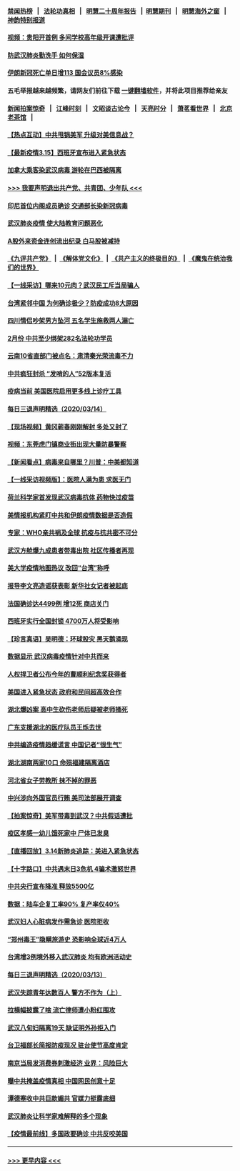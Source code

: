 #### [禁闻热榜](热点新闻.md?=0)  &nbsp;&nbsp;|&nbsp;&nbsp; [法轮功真相](https://github.com/gfw-breaker/truth/blob/master/README.md?=0) &nbsp;&nbsp;|&nbsp;&nbsp; [明慧二十周年报告](https://github.com/gfw-breaker/mh-reports/blob/master/README.md?=0) &nbsp;&nbsp;|&nbsp;&nbsp;[明慧期刊](https://github.com/gfw-breaker/mh-qikan) &nbsp;&nbsp;|&nbsp;&nbsp; [明慧海外之窗](https://github.com/gfw-breaker/mh-news/blob/master/README.md?=0) &nbsp;&nbsp;|&nbsp;&nbsp; [神韵特别报道](https://github.com/gfw-breaker/mh-news/blob/master/shenyun.md?=0)
#### [视频：贵阳开首例 多间学校高年级开课遭批评](../pages/nsc413/n11941987.md?t=03152302) 
#### [防武汉肺炎勤洗手 如何保湿](../pages/nsc413/n11942105.md?t=03152302) 
#### [伊朗新冠死亡单日增113 国会议员8%感染](../pages/nsc413/n11942119.md?t=03152302) 
#### 五毛举报越来越频繁，请网友们前往下载 [一键翻墙软件](https://github.com/gfw-breaker/ssr-accounts)，并将此项目推荐给亲友
#### [新闻拍案惊奇](https://github.com/gfw-breaker/banned-news/blob/master/pages/link4.md) &nbsp;&nbsp;|&nbsp;&nbsp; [江峰时刻](https://github.com/gfw-breaker/banned-news/blob/master/pages/link4.md) &nbsp;&nbsp;|&nbsp;&nbsp; [文昭谈古论今](https://github.com/gfw-breaker/banned-news/blob/master/pages/link4.md) &nbsp;&nbsp;|&nbsp;&nbsp; [天亮时分](https://github.com/gfw-breaker/banned-news/blob/master/pages/link4.md) &nbsp;&nbsp;|&nbsp;&nbsp; [萧茗看世界](https://github.com/gfw-breaker/banned-news/blob/master/pages/link4.md) &nbsp;&nbsp;|&nbsp;&nbsp; [北京老茶馆](https://github.com/gfw-breaker/banned-news/blob/master/pages/link4.md) &nbsp;&nbsp;|&nbsp;&nbsp; 
#### [【热点互动】中共甩锅美军 升级对美信息战？](../pages/nsc413/n11940633.md?t=03152302) 
#### [【最新疫情3.15】西班牙宣布进入紧急状态](../pages/nsc413/n11940988.md?t=03152302) 
#### [加拿大乘客染武汉病毒 游轮在巴西被隔离](../pages/nsc413/n11941905.md?t=03152302) 
#### [>>> 我要声明退出共产党、共青团、少年队 <<<](https://github.com/begood0513/goodnews/blob/master/quit/letter.md) 
#### [印尼首位内阁成员确诊 交通部长染新冠病毒](../pages/nsc413/n11941920.md?t=03152302) 
#### [武汉肺炎疫情 使大陆教育问题恶化](../pages/nsc413/n11941686.md?t=03152302) 
#### [A股外来资金连创流出纪录 白马股被减持](../pages/nsc413/n11941363.md?t=03152302) 
#### [《九评共产党》](https://github.com/begood0513/9ping.md/blob/master/README.md) &nbsp;|&nbsp; [《解体党文化》](../../../../jtdwh.md/blob/master/README.md)  &nbsp;|&nbsp; [《共产主义的终极目的》](../../../../gczydzjmd.md/blob/master/README.md) &nbsp;|&nbsp; [《魔鬼在统治我们的世界》](../../../../mgztzwmdsj.md/blob/master/README.md) 
#### [【一线采访】哪来10元肉？武汉民工斥当局骗人](../pages/nsc413/n11941476.md?t=03152302) 
#### [台湾紧邻中国 为何确诊极少？防疫成功8大原因](../pages/nsc413/n11940819.md?t=03152302) 
#### [四川情侣吵架男方坠河 五名学生施救两人溺亡](../pages/nsc413/n11941457.md?t=03152302) 
#### [2月份 中共至少绑架282名法轮功学员](../pages/nsc413/n11941295.md?t=03152302) 
#### [云南10省直部门被点名：肃清秦光荣流毒不力](../pages/nsc413/n11941391.md?t=03152302) 
#### [中共疯狂封杀 “发哨的人”52版本复活](../pages/nsc413/n11941306.md?t=03152302) 
#### [疫病当前 美国医院启用更多线上诊疗工具](../pages/nsc413/n11941300.md?t=03152302) 
#### [每日三退声明精选（2020/03/14）](../pages/nsc413/n11941290.md?t=03152302) 
#### [【现场视频】黄冈蕲春刚刚解封 多处又封了](../pages/nsc413/n11941108.md?t=03152302) 
#### [视频：东莞虎门镇商业街出现大量防暴警察](../pages/nsc413/n11941017.md?t=03152302) 
#### [【新闻看点】病毒来自哪里？川普：中美都知道](../pages/nsc413/n11940769.md?t=03152302) 
#### [【一线采访视频版】：医院人满为患 求医无门](../pages/nsc413/n11940830.md?t=03152302) 
#### [荷兰科学家首发现武汉病毒抗体 药物快过疫苗](../pages/nsc413/n11940920.md?t=03152302) 
#### [美情报机构紧盯中共和伊朗疫情数据是否造假](../pages/nsc413/n11940875.md?t=03152302) 
#### [专家：WHO亲共祸及全球 抗疫与抗共密不可分](../pages/nsc413/n11935110.md?t=03152302) 
#### [武汉方舱爆九成患者带毒出院 社区传播者再现](../pages/nsc413/n11940407.md?t=03152302) 
#### [美大学疫情地图热议 改回“台湾”称呼](../pages/nsc413/n11940365.md?t=03152302) 
#### [报导李文亮造谣获表彰 新华社女记者被起底](../pages/nsc413/n11939689.md?t=03152302) 
#### [法国确诊达4499例 增12死 商店关门](../pages/nsc413/n11940834.md?t=03152302) 
#### [西班牙实行全国封锁 4700万人将受影响](../pages/nsc413/n11940852.md?t=03152302) 
#### [【珍言真语】吴明德：环球股灾 黑天鹅涌现](../pages/nsc413/n11940772.md?t=03152302) 
#### [数据显示 武汉病毒疫情针对中共而来](../pages/nsc413/n11940697.md?t=03152302) 
#### [人权捍卫者公布今年的曹顺利纪念奖获得者](../pages/nsc413/n11940787.md?t=03152302) 
#### [美国进入紧急状态 政府和民间超高效合作](../pages/nsc413/n11940720.md?t=03152302) 
#### [湖北爆凶案 高中生砍伤老师后疑被老师捅死](../pages/nsc413/n11940645.md?t=03152302) 
#### [广东支援湖北的医疗队员王烁去世](../pages/nsc413/n11940455.md?t=03152302) 
#### [中共编造疫情趋缓谎言 中国记者“很生气”](../pages/nsc413/n11940605.md?t=03152302) 
#### [湖北湖南两家10口 命殒福建隔离酒店](../pages/nsc413/n11940419.md?t=03152302) 
#### [河北省女子劳教所 抹不掉的罪恶](../pages/nsc413/n11936074.md?t=03152302) 
#### [中兴涉向外国官员行贿 美司法部展开调查](../pages/nsc413/n11940378.md?t=03152302) 
#### [【拍案惊奇】美军带毒到武汉？中共假话遭批](../pages/nsc413/n11939240.md?t=03152302) 
#### [疫区孝感一幼儿饿死家中 尸体已发臭](../pages/nsc413/n11940124.md?t=03152302) 
#### [【直播回放】3.14新肺炎追踪：美进入紧急状态](../pages/nsc413/n11940229.md?t=03152302) 
#### [【十字路口】中共遇末日3危机 4骗术激怒世界](../pages/nsc413/n11939218.md?t=03152302) 
#### [中共央行宣布降准 释放5500亿](../pages/nsc413/n11939601.md?t=03152302) 
#### [数据：陆车企复工率90% 复产率仅40%](../pages/nsc413/n11939936.md?t=03152302) 
#### [武汉妇人心脏病发作需急诊 医院拒收](../pages/nsc413/n11939919.md?t=03152302) 
#### [“郑州毒王”隐瞒旅游史 恐影响全球近4万人](../pages/nsc413/n11940024.md?t=03152302) 
#### [台湾增3例境外移入武汉肺炎 均有欧洲活动史](../pages/nsc413/n11939939.md?t=03152302) 
#### [每日三退声明精选（2020/03/13）](../pages/nsc413/n11940013.md?t=03152302) 
#### [武汉失踪青年达数百人 警方不作为（上）](../pages/nsc413/n11939304.md?t=03152302) 
#### [拉横幅披露了啥 流亡律师遭小粉红围攻](../pages/nsc413/n11939635.md?t=03152302) 
#### [武汉八旬妇隔离19天 缺证明外孙拒入门](../pages/nsc413/n11939610.md?t=03152302) 
#### [台卫福部长简报防疫现况 驻台使节高度肯定](../pages/nsc413/n11939596.md?t=03152302) 
#### [南京当局发消费券刺激经济 业界：风险巨大](../pages/nsc413/n11939302.md?t=03152302) 
#### [曝中共掩盖疫情真相 中国网民创意十足](../pages/nsc413/n11939039.md?t=03152302) 
#### [谭德塞收中共巨款媚共 官媒力挺露底细](../pages/nsc413/n11939007.md?t=03152302) 
#### [武汉肺炎让科学家难解释的多个现象](../pages/nsc413/n11938553.md?t=03152302) 
#### [【疫情最前线】多国政要确诊 中共反咬美国](../pages/nsc413/n11938734.md?t=03152302) 

----
#### [ >>> 更早内容 <<< ](../indexes/nsc413-earlier.md)
